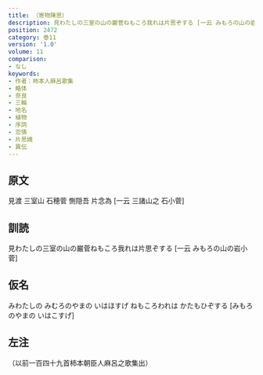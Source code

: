 ```yaml
---
title: （寄物陳思）
description: 見わたしの三室の山の巌菅ねもころ我れは片思ぞする [一云 みもろの山の岩小菅]
position: 2472
category: 巻11
version: '1.0'
volume: 11
comparison:
- なし
keywords:
- 作者：柿本人麻呂歌集
- 略体
- 奈良
- 三輪
- 地名
- 植物
- 序詞
- 恋情
- 片思媿
- 異伝
---
```


## 原文

見渡 三室山 石穂菅 惻隠吾 片念為 [一云 三諸山之 石小菅]

## 訓読

見わたしの三室の山の巌菅ねもころ我れは片思ぞする [一云 みもろの山の岩小菅]

## 仮名

みわたしの みむろのやまの いはほすげ ねもころわれは かたもひぞする [みもろのやまの いはこすげ]

## 左注

（以前一百四十九首柿本朝臣人麻呂之歌集出）
